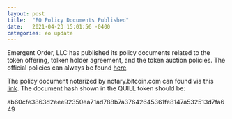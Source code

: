 ```yaml
---
layout: post
title:  "EO Policy Documents Published"
date:   2021-04-23 15:01:56 -0400
categories: eo update
---
```

Emergent Order, LLC has published its policy documents related to the token offering, tolken holder agreement, and the token auction policies. The official policies can always be found [here].

The policy document notarized by notary.bitcoin.com can found via this [link]. The document hash shown in the QUILL token should be: 

ab60cfe3863d2eee92350ea71ad788b7a37642645361fe8147a532513d7fa649

[here]: https://emergentorder.io/EO_Policies.html
[link]: https://github.com/porcupines/porcupines.github.io/blob/master/Emergent%20Order%20LLC%20Token%20Offering%20Guide.pdf
